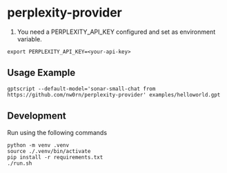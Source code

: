 # perplexity-provider

1. You need a PERPLEXITY_API_KEY configured and set as environment variable.

```
export PERPLEXITY_API_KEY=<your-api-key>
```
## Usage Example
```
gptscript --default-model='sonar-small-chat from https://github.com/nw0rn/perplexity-provider' examples/helloworld.gpt
```

## Development

Run using the following commands

```
python -m venv .venv
source ./.venv/bin/activate
pip install -r requirements.txt
./run.sh
```

